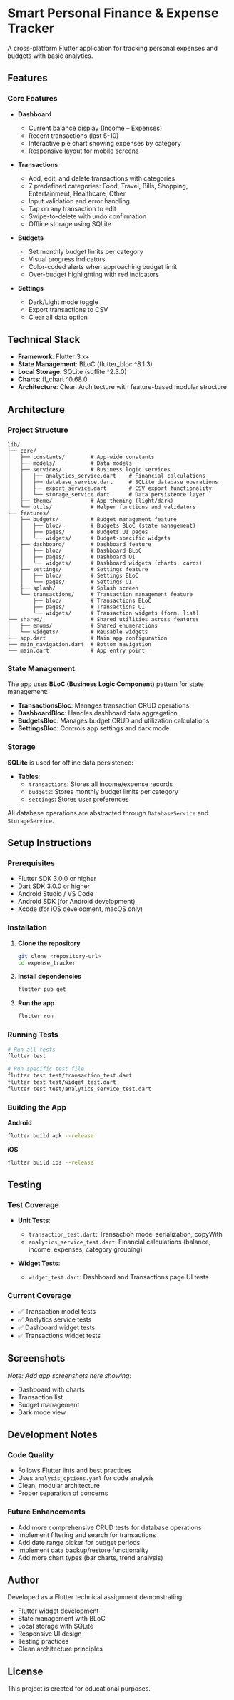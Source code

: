 # Smart Personal Finance & Expense Tracker

A cross-platform Flutter application for tracking personal expenses and budgets with basic analytics.

## Features

### Core Features

- **Dashboard**
  - Current balance display (Income – Expenses)
  - Recent transactions (last 5-10)
  - Interactive pie chart showing expenses by category
  - Responsive layout for mobile screens

- **Transactions**
  - Add, edit, and delete transactions with categories
  - 7 predefined categories: Food, Travel, Bills, Shopping, Entertainment, Healthcare, Other
  - Input validation and error handling
  - Tap on any transaction to edit
  - Swipe-to-delete with undo confirmation
  - Offline storage using SQLite

- **Budgets**
  - Set monthly budget limits per category
  - Visual progress indicators
  - Color-coded alerts when approaching budget limit
  - Over-budget highlighting with red indicators

- **Settings**
  - Dark/Light mode toggle
  - Export transactions to CSV
  - Clear all data option

## Technical Stack

- **Framework**: Flutter 3.x+
- **State Management**: BLoC (flutter_bloc ^8.1.3)
- **Local Storage**: SQLite (sqflite ^2.3.0)
- **Charts**: fl_chart ^0.68.0
- **Architecture**: Clean Architecture with feature-based modular structure

## Architecture

### Project Structure

```
lib/
├── core/
│   ├── constants/        # App-wide constants
│   ├── models/           # Data models
│   ├── services/         # Business logic services
│   │   ├── analytics_service.dart    # Financial calculations
│   │   ├── database_service.dart     # SQLite database operations
│   │   ├── export_service.dart       # CSV export functionality
│   │   └── storage_service.dart      # Data persistence layer
│   ├── theme/            # App theming (light/dark)
│   └── utils/            # Helper functions and validators
├── features/
│   ├── budgets/          # Budget management feature
│   │   ├── bloc/         # Budgets BLoC (state management)
│   │   ├── pages/        # Budgets UI pages
│   │   └── widgets/      # Budget-specific widgets
│   ├── dashboard/        # Dashboard feature
│   │   ├── bloc/         # Dashboard BLoC
│   │   ├── pages/        # Dashboard UI
│   │   └── widgets/      # Dashboard widgets (charts, cards)
│   ├── settings/         # Settings feature
│   │   ├── bloc/         # Settings BLoC
│   │   └── pages/        # Settings UI
│   ├── splash/           # Splash screen
│   └── transactions/     # Transaction management feature
│       ├── bloc/         # Transactions BLoC
│       ├── pages/        # Transactions UI
│       └── widgets/      # Transaction widgets (form, list)
├── shared/               # Shared utilities across features
│   ├── enums/            # Shared enumerations
│   └── widgets/          # Reusable widgets
├── app.dart              # Main app configuration
├── main_navigation.dart  # Bottom navigation
└── main.dart             # App entry point
```

### State Management

The app uses **BLoC (Business Logic Component)** pattern for state management:

- **TransactionsBloc**: Manages transaction CRUD operations
- **DashboardBloc**: Handles dashboard data aggregation
- **BudgetsBloc**: Manages budget CRUD and utilization calculations
- **SettingsBloc**: Controls app settings and dark mode

### Storage

**SQLite** is used for offline data persistence:

- **Tables**:
  - `transactions`: Stores all income/expense records
  - `budgets`: Stores monthly budget limits per category
  - `settings`: Stores user preferences

All database operations are abstracted through `DatabaseService` and `StorageService`.

## Setup Instructions

### Prerequisites

- Flutter SDK 3.0.0 or higher
- Dart SDK 3.0.0 or higher
- Android Studio / VS Code
- Android SDK (for Android development)
- Xcode (for iOS development, macOS only)

### Installation

1. **Clone the repository**
   ```bash
   git clone <repository-url>
   cd expense_tracker
   ```

2. **Install dependencies**
   ```bash
   flutter pub get
   ```

3. **Run the app**
   ```bash
   flutter run
   ```

### Running Tests

```bash
# Run all tests
flutter test

# Run specific test file
flutter test test/transaction_test.dart
flutter test test/widget_test.dart
flutter test test/analytics_service_test.dart
```

### Building the App

**Android**
```bash
flutter build apk --release
```

**iOS**
```bash
flutter build ios --release
```

## Testing

### Test Coverage

- **Unit Tests**:
  - `transaction_test.dart`: Transaction model serialization, copyWith
  - `analytics_service_test.dart`: Financial calculations (balance, income, expenses, category grouping)

- **Widget Tests**:
  - `widget_test.dart`: Dashboard and Transactions page UI tests

### Current Coverage

- ✅ Transaction model tests
- ✅ Analytics service tests
- ✅ Dashboard widget tests
- ✅ Transactions widget tests

## Screenshots

*Note: Add app screenshots here showing:*
- Dashboard with charts
- Transaction list
- Budget management
- Dark mode view

## Development Notes

### Code Quality

- Follows Flutter lints and best practices
- Uses `analysis_options.yaml` for code analysis
- Clean, modular architecture
- Proper separation of concerns

### Future Enhancements

- Add more comprehensive CRUD tests for database operations
- Implement filtering and search for transactions
- Add date range picker for budget periods
- Implement data backup/restore functionality
- Add more chart types (bar charts, trend analysis)

## Author

Developed as a Flutter technical assignment demonstrating:
- Flutter widget development
- State management with BLoC
- Local storage with SQLite
- Responsive UI design
- Testing practices
- Clean architecture principles

## License

This project is created for educational purposes.
